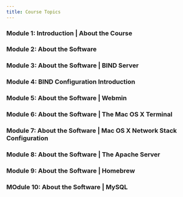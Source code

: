 ```yaml
---
title: Course Topics
---
```


### Module 1: Introduction | About the Course

### Module 2: About the Software

### Module 3: About the Software | BIND Server

### Module 4: BIND Configuration Introduction

### Module 5: About the Software | Webmin

### Module 6: About the Software | The Mac OS X Terminal

### Module 7: About the Software | Mac OS X Network Stack Configuration

### Module 8: About the Software | The Apache Server

### Module 9: About the Software | Homebrew

### MOdule 10: About the Software | MySQL

